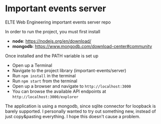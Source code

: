 # Important events server
ELTE Web Engineering important events server repo

In order to run the project, you must first install 
- **node**: https://nodejs.org/en/download/
- **mongodb**: https://www.mongodb.com/download-center#community

Once installed and the PATH variable is set up

- Open up a Terminal
- Navigate to the project library (important-events/server)
- Run `npm install` in the terminal
- Run `npm start` from the terminal
- Open up a browser and navigate to `http://localhost:3000`
- You can browse the available API endpoints at `http://localhost:3000/explorer`

The application is using a mongodb, since sqlite connector for loopback is barely supported. I personally wanted to try out something new, instead of just copy&pasting everything. I hope this doesn't cause a problem.

